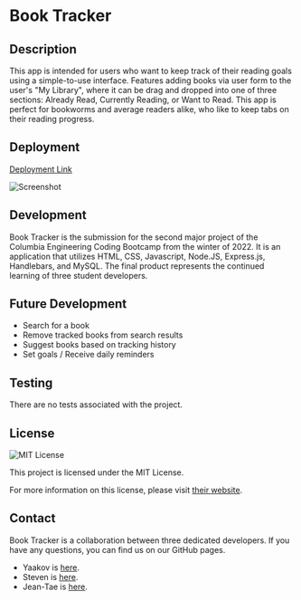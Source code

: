 # Book Tracker

## Description
This app is intended for users who want to keep track of their reading goals using a simple-to-use interface. Features adding books via user form to the user's "My Library", where it can be drag and dropped into one of three sections: Already Read, Currently Reading, or Want to Read. This app is perfect for bookworms and average readers alike, who like to keep tabs on their reading progress.

## Deployment
[Deployment Link](https://my-book-tracker-app.herokuapp.com)

![Screenshot](https://user-images.githubusercontent.com/95882352/158261989-81bf4a97-2ca9-4dd4-94c5-34a826ed14e9.png)

## Development
Book Tracker is the submission for the second major project of the Columbia Engineering Coding Bootcamp from the winter of 2022. It is an application that utilizes HTML, CSS, Javascript, Node.JS, Express.js, Handlebars, and MySQL. The final product represents the continued learning of three student developers.

## Future Development
- Search for a book
- Remove tracked books from search results
- Suggest books based on tracking history
- Set goals / Receive daily reminders

## Testing
There are no tests associated with the project.

## License
![MIT License](https://img.shields.io/badge/license-MIT-red)
  
This project is licensed under the MIT License.

For more information on this license, please visit [their website](https://www.mit.edu/~amini/LICENSE.md).
  
## Contact
Book Tracker is a collaboration between three dedicated developers. If you have any questions, you can find us on our GitHub pages.
- Yaakov is [here](https://github.com/yyb613).
- Steven is [here](https://github.com/Steven-Kravitz).
- Jean-Tae is [here](https://github.com/jfrancis268).
